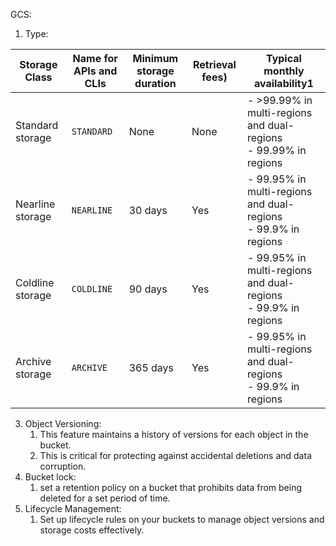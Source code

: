 
GCS:
1. Type:

| Storage Class    | Name for APIs and CLIs | Minimum storage duration | Retrieval fees) | Typical monthly availability1                                      |
| ---------------- | ---------------------- | ------------------------ | --------------- | ------------------------------------------------------------------ |
| Standard storage | `STANDARD`             | None                     | None            | - >99.99% in multi-regions and dual-regions<br>- 99.99% in regions |
| Nearline storage | `NEARLINE`             | 30 days                  | Yes             | - 99.95% in multi-regions and dual-regions<br>- 99.9% in regions   |
| Coldline storage | `COLDLINE`             | 90 days                  | Yes             | - 99.95% in multi-regions and dual-regions<br>- 99.9% in regions   |
| Archive storage  | `ARCHIVE`              | 365 days                 | Yes             | - 99.95% in multi-regions and dual-regions<br>- 99.9% in regions   |
3. Object Versioning:
	1. This feature maintains a history of versions for each object in the bucket.
	2. This is critical for protecting against accidental deletions and data corruption.
4. Bucket lock:
	1. set a retention policy on a bucket that prohibits data from being deleted for a set period of time.
5. Lifecycle Management:
	1. Set up lifecycle rules on your buckets to manage object versions and storage costs effectively.